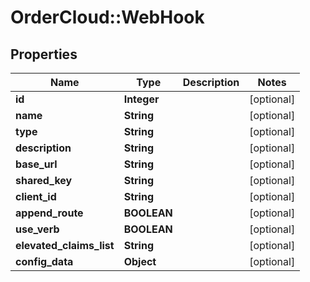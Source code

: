 # OrderCloud::WebHook

## Properties
Name | Type | Description | Notes
------------ | ------------- | ------------- | -------------
**id** | **Integer** |  | [optional] 
**name** | **String** |  | [optional] 
**type** | **String** |  | [optional] 
**description** | **String** |  | [optional] 
**base_url** | **String** |  | [optional] 
**shared_key** | **String** |  | [optional] 
**client_id** | **String** |  | [optional] 
**append_route** | **BOOLEAN** |  | [optional] 
**use_verb** | **BOOLEAN** |  | [optional] 
**elevated_claims_list** | **String** |  | [optional] 
**config_data** | **Object** |  | [optional] 


